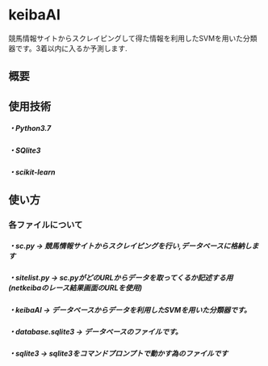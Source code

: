 # keibaAI
競馬情報サイトからスクレイピングして得た情報を利用したSVMを用いた分類器です。3着以内に入るか予測します.
<h2>概要
 <h2>使用技術
   <h5>・Python3.7
   <h5>・SQlite3
   <h5>・scikit-learn
<h2>使い方
<h3>各ファイルについて
  <h5>・sc.py  → 競馬情報サイトからスクレイピングを行い,データベースに格納します
  <h5>・sitelist.py  → sc.pyがどのURLからデータを取ってくるか記述する用(netkeibaのレース結果画面のURLを使用)
  <h5>・keibaAI  → データベースからデータを利用したSVMを用いた分類器です。
  <h5>・database.sqlite3  → データベースのファイルです。
  <h5>・sqlite3  → sqlite3をコマンドプロンプトで動かす為のファイルです
    
  
